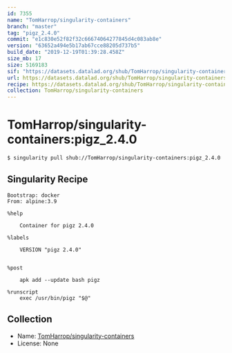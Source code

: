 ```yaml
---
id: 7355
name: "TomHarrop/singularity-containers"
branch: "master"
tag: "pigz_2.4.0"
commit: "e1c830e52f82f32c66674064277845d4c083ab8e"
version: "63652a494e5b17ab67cce88205d737b5"
build_date: "2019-12-19T01:39:28.458Z"
size_mb: 17
size: 5169183
sif: "https://datasets.datalad.org/shub/TomHarrop/singularity-containers/pigz_2.4.0/2019-12-19-e1c830e5-63652a49/63652a494e5b17ab67cce88205d737b5.simg"
url: https://datasets.datalad.org/shub/TomHarrop/singularity-containers/pigz_2.4.0/2019-12-19-e1c830e5-63652a49/
recipe: https://datasets.datalad.org/shub/TomHarrop/singularity-containers/pigz_2.4.0/2019-12-19-e1c830e5-63652a49/Singularity
collection: TomHarrop/singularity-containers
---
```


# TomHarrop/singularity-containers:pigz_2.4.0

```bash
$ singularity pull shub://TomHarrop/singularity-containers:pigz_2.4.0
```

## Singularity Recipe

```singularity
Bootstrap: docker
From: alpine:3.9

%help

    Container for pigz 2.4.0

%labels

    VERSION "pigz 2.4.0"


%post

    apk add --update bash pigz

%runscript
    exec /usr/bin/pigz "$@"
```

## Collection

 - Name: [TomHarrop/singularity-containers](https://github.com/TomHarrop/singularity-containers)
 - License: None


